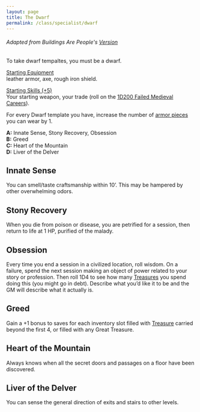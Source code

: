 ```yaml
---
layout: page
title: The Dwarf
permalink: /class/specialist/dwarf
---
```


###### Adapted from Buildings Are People's [Version](https://buildingsarepeople.blogspot.com/2018/04/dwarf-glog-class.html)

To take dwarf tempaltes, you must be a dwarf.

<ins>Starting Equipment</ins><br>
leather armor, axe, rough iron shield. 

<ins>Starting Skills (+5)</ins><br>
Your starting weapon, your trade (roll on the [1D200 Failed Medieval Careers](http://tenfootpolemic.blogspot.com/2014/01/200-failed-medieval-careers.html)).

For every Dwarf template you have, increase the number of [armor pieces](/2020/11/09/base-rules#equipment) you can wear by 1.

**A:** Innate Sense, Stony Recovery, Obsession<br>
**B:** Greed<br>
**C:** Heart of the Mountain<br>
**D:** Liver of the Delver<br>

## Innate Sense
You can smell/taste craftsmanship within 10’. This may be hampered by other overwhelming odors.

## Stony Recovery
When you die from poison or disease, you are petrified for a session, then return to life at 1 HP, purified of the malady.

## Obsession
Every time you end a session in a civilized location, roll wisdom. On a failure, spend the next session making an object of power related to your story or profession. Then roll 1D4 to see how many [Treasures](/2020/11/10/extra-rules#treasures) you spend doing this (you might go in debt). Describe what you’d like it to be and the GM will describe what it actually is.

## Greed
Gain a +1 bonus to saves for each inventory slot filled with [Treasure](/2020/11/10/extra-rules#treasures) carried beyond the first 4, or filled with any Great Treasure.

## Heart of the Mountain
Always knows when all the secret doors and passages on a floor have been discovered.

## Liver of the Delver
You can sense the general direction of exits and stairs to other levels.

